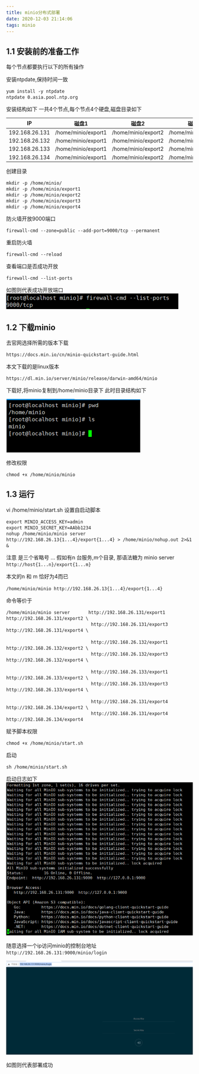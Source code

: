 ```yaml
---
title: minio分布式部署
date: 2020-12-03 21:14:06
tags: minio
---
```



## 1.1 安装前的准备工作
每个节点都要执行以下的所有操作

安装ntpdate,保持时间一致
```
yum install -y ntpdate
ntpdate 0.asia.pool.ntp.org
```


安装结构如下
一共4个节点,每个节点4个硬盘,磁盘目录如下

IP | 磁盘1 | 磁盘2 | 磁盘3 | 磁盘4 
:-: | :-: | :-: | :-: | :-: 
192.168.26.131 | /home/minio/export1 | /home/minio/export2 | /home/minio/export3 | /home/minio/export4 
192.168.26.132 | /home/minio/export1 | /home/minio/export2 | /home/minio/export3 | /home/minio/export4 
192.168.26.133 | /home/minio/export1 | /home/minio/export2 | /home/minio/export3 | /home/minio/export4 
192.168.26.134 | /home/minio/export1 | /home/minio/export2 | /home/minio/export3 | /home/minio/export4 

<!--more-->

创建目录
```
mkdir -p /home/minio/
mkdir -p /home/minio/export1
mkdir -p /home/minio/export2
mkdir -p /home/minio/export3
mkdir -p /home/minio/export4
```

防火墙开放9000端口
```
firewall-cmd --zone=public --add-port=9000/tcp --permanent
```

重启防火墙
```
firewall-cmd --reload
```

查看端口是否成功开放
```
firewall-cmd --list-ports
```

如图则代表成功开放端口
![Alt text](/images/minio_firewall.png) 

## 1.2 下载minio
去官网选择所需的版本下载
```
https://docs.min.io/cn/minio-quickstart-guide.html
```
本文下载的是linux版本
```
https://dl.min.io/server/minio/release/darwin-amd64/minio
```

下载好,将minio复制到/home/minio目录下
此时目录结构如下

![Alt text](/images/minio_1.png) 

修改权限
```
chmod +x /home/minio/minio
```


## 1.3 运行

vi /home/minio/start.sh
设置自启动脚本
```
export MINIO_ACCESS_KEY=admin
export MINIO_SECRET_KEY=AAbb1234
nohup /home/minio/minio server http://192.168.26.13{1...4}/export{1...4} > /home/minio/nohup.out 2>&1 &
```
注意 是三个省略号 ...
假如有n 台服务,m个目录,
那语法糖为
minio server `http://host{1...n}/export{1...m}`

本文的n 和 m 恰好为4而已

`/home/minio/minio http://192.168.26.13{1...4}/export{1...4}`

命令等价于
```
/home/minio/minio server 	   http://192.168.26.131/export1 	http://192.168.26.131/export2 \
								http://192.168.26.131/export3 	http://192.168.26.131/export4 \
								
								http://192.168.26.132/export1 	http://192.168.26.132/export2 \
								http://192.168.26.132/export3 	http://192.168.26.132/export4 \
								
								http://192.168.26.133/export1 	http://192.168.26.133/export2 \
								http://192.168.26.133/export3 	http://192.168.26.133/export4 \
								
								http://192.168.26.131/export4 	http://192.168.26.134/export2 \
								http://192.168.26.131/export4	 http://192.168.26.134/export4 
```

赋予脚本权限
```
chmod +x /home/minio/start.sh
```

启动
```
sh /home/minio/start.sh
```

启动日志如下
![Alt text](/images/minio_start.png) 


随意选择一个ip访问minio的控制台地址
`http://192.168.26.131:9000/minio/login`

![Alt text](/images/minio_login.png) 

如图则代表部署成功


